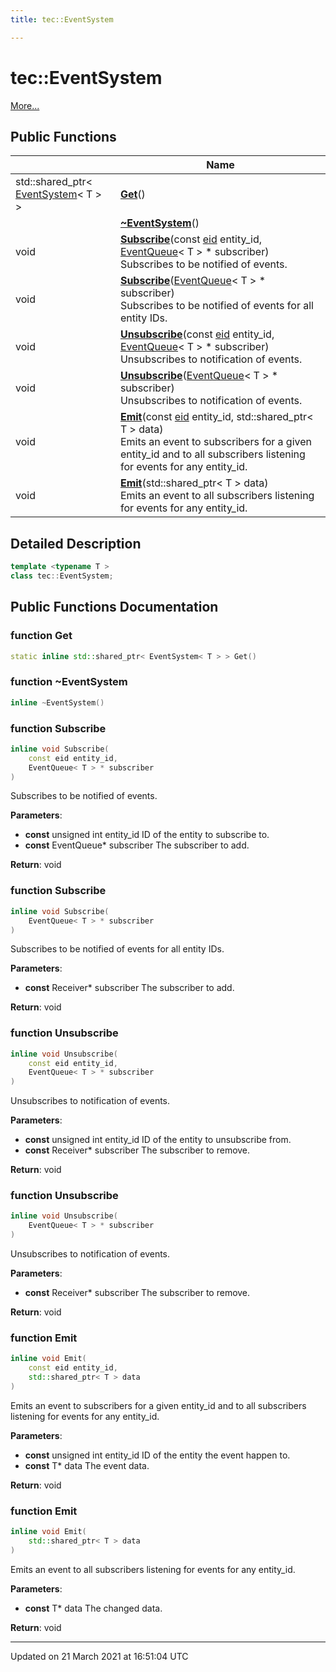 ```yaml
---
title: tec::EventSystem

---
```


# tec::EventSystem



 [More...](#detailed-description)

## Public Functions

|                | Name           |
| -------------- | -------------- |
| std::shared_ptr< [EventSystem](/engine/Classes/classtec_1_1_event_system/)< T > > | **[Get](/engine/Classes/classtec_1_1_event_system/#function-get)**() |
| | **[~EventSystem](/engine/Classes/classtec_1_1_event_system/#function-~eventsystem)**() |
| void | **[Subscribe](/engine/Classes/classtec_1_1_event_system/#function-subscribe)**(const [eid](/engine/Namespaces/namespacetec/#typedef-eid) entity_id, [EventQueue](/engine/Classes/classtec_1_1_event_queue/)< T > * subscriber)<br>Subscribes to be notified of events.  |
| void | **[Subscribe](/engine/Classes/classtec_1_1_event_system/#function-subscribe)**([EventQueue](/engine/Classes/classtec_1_1_event_queue/)< T > * subscriber)<br>Subscribes to be notified of events for all entity IDs.  |
| void | **[Unsubscribe](/engine/Classes/classtec_1_1_event_system/#function-unsubscribe)**(const [eid](/engine/Namespaces/namespacetec/#typedef-eid) entity_id, [EventQueue](/engine/Classes/classtec_1_1_event_queue/)< T > * subscriber)<br>Unsubscribes to notification of events.  |
| void | **[Unsubscribe](/engine/Classes/classtec_1_1_event_system/#function-unsubscribe)**([EventQueue](/engine/Classes/classtec_1_1_event_queue/)< T > * subscriber)<br>Unsubscribes to notification of events.  |
| void | **[Emit](/engine/Classes/classtec_1_1_event_system/#function-emit)**(const [eid](/engine/Namespaces/namespacetec/#typedef-eid) entity_id, std::shared_ptr< T > data)<br>Emits an event to subscribers for a given entity_id and to all subscribers listening for events for any entity_id.  |
| void | **[Emit](/engine/Classes/classtec_1_1_event_system/#function-emit)**(std::shared_ptr< T > data)<br>Emits an event to all subscribers listening for events for any entity_id.  |

## Detailed Description

```cpp
template <typename T >
class tec::EventSystem;
```

## Public Functions Documentation

### function Get

```cpp
static inline std::shared_ptr< EventSystem< T > > Get()
```


### function ~EventSystem

```cpp
inline ~EventSystem()
```


### function Subscribe

```cpp
inline void Subscribe(
    const eid entity_id,
    EventQueue< T > * subscriber
)
```

Subscribes to be notified of events. 

**Parameters**: 

  * **const** unsigned int entity_id ID of the entity to subscribe to. 
  * **const** EventQueue<T>* subscriber The subscriber to add. 


**Return**: void 

### function Subscribe

```cpp
inline void Subscribe(
    EventQueue< T > * subscriber
)
```

Subscribes to be notified of events for all entity IDs. 

**Parameters**: 

  * **const** Receiver<T>* subscriber The subscriber to add. 


**Return**: void 

### function Unsubscribe

```cpp
inline void Unsubscribe(
    const eid entity_id,
    EventQueue< T > * subscriber
)
```

Unsubscribes to notification of events. 

**Parameters**: 

  * **const** unsigned int entity_id ID of the entity to unsubscribe from. 
  * **const** Receiver<T>* subscriber The subscriber to remove. 


**Return**: void 

### function Unsubscribe

```cpp
inline void Unsubscribe(
    EventQueue< T > * subscriber
)
```

Unsubscribes to notification of events. 

**Parameters**: 

  * **const** Receiver<T>* subscriber The subscriber to remove. 


**Return**: void 

### function Emit

```cpp
inline void Emit(
    const eid entity_id,
    std::shared_ptr< T > data
)
```

Emits an event to subscribers for a given entity_id and to all subscribers listening for events for any entity_id. 

**Parameters**: 

  * **const** unsigned int entity_id ID of the entity the event happen to. 
  * **const** T* data The event data. 


**Return**: void 

### function Emit

```cpp
inline void Emit(
    std::shared_ptr< T > data
)
```

Emits an event to all subscribers listening for events for any entity_id. 

**Parameters**: 

  * **const** T* data The changed data. 


**Return**: void 

-------------------------------

Updated on 21 March 2021 at 16:51:04 UTC